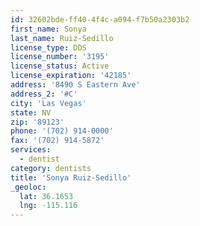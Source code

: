 ```yaml
---
id: 32602bde-ff40-4f4c-a094-f7b50a2303b2
first_name: Sonya
last_name: Ruiz-Sedillo
license_type: DDS
license_number: '3195'
license_status: Active
license_expiration: '42185'
address: '8490 S Eastern Ave'
address_2: '#C'
city: 'Las Vegas'
state: NV
zip: '89123'
phone: '(702) 914-0000'
fax: '(702) 914-5872'
services:
  - dentist
category: dentists
title: 'Sonya Ruiz-Sedillo'
_geoloc:
  lat: 36.1653
  lng: -115.116
---
```

